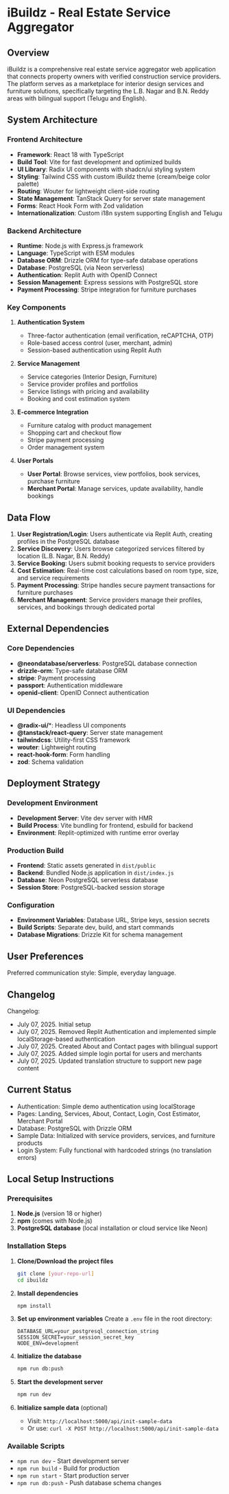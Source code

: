 # iBuildz - Real Estate Service Aggregator

## Overview

iBuildz is a comprehensive real estate service aggregator web application that connects property owners with verified construction service providers. The platform serves as a marketplace for interior design services and furniture solutions, specifically targeting the L.B. Nagar and B.N. Reddy areas with bilingual support (Telugu and English).

## System Architecture

### Frontend Architecture
- **Framework**: React 18 with TypeScript
- **Build Tool**: Vite for fast development and optimized builds
- **UI Library**: Radix UI components with shadcn/ui styling system
- **Styling**: Tailwind CSS with custom iBuildz theme (cream/beige color palette)
- **Routing**: Wouter for lightweight client-side routing
- **State Management**: TanStack Query for server state management
- **Forms**: React Hook Form with Zod validation
- **Internationalization**: Custom i18n system supporting English and Telugu

### Backend Architecture
- **Runtime**: Node.js with Express.js framework
- **Language**: TypeScript with ESM modules
- **Database ORM**: Drizzle ORM for type-safe database operations
- **Database**: PostgreSQL (via Neon serverless)
- **Authentication**: Replit Auth with OpenID Connect
- **Session Management**: Express sessions with PostgreSQL store
- **Payment Processing**: Stripe integration for furniture purchases

### Key Components

1. **Authentication System**
   - Three-factor authentication (email verification, reCAPTCHA, OTP)
   - Role-based access control (user, merchant, admin)
   - Session-based authentication using Replit Auth

2. **Service Management**
   - Service categories (Interior Design, Furniture)
   - Service provider profiles and portfolios
   - Service listings with pricing and availability
   - Booking and cost estimation system

3. **E-commerce Integration**
   - Furniture catalog with product management
   - Shopping cart and checkout flow
   - Stripe payment processing
   - Order management system

4. **User Portals**
   - **User Portal**: Browse services, view portfolios, book services, purchase furniture
   - **Merchant Portal**: Manage services, update availability, handle bookings

## Data Flow

1. **User Registration/Login**: Users authenticate via Replit Auth, creating profiles in the PostgreSQL database
2. **Service Discovery**: Users browse categorized services filtered by location (L.B. Nagar, B.N. Reddy)
3. **Service Booking**: Users submit booking requests to service providers
4. **Cost Estimation**: Real-time cost calculations based on room type, size, and service requirements
5. **Payment Processing**: Stripe handles secure payment transactions for furniture purchases
6. **Merchant Management**: Service providers manage their profiles, services, and bookings through dedicated portal

## External Dependencies

### Core Dependencies
- **@neondatabase/serverless**: PostgreSQL database connection
- **drizzle-orm**: Type-safe database ORM
- **stripe**: Payment processing
- **passport**: Authentication middleware
- **openid-client**: OpenID Connect authentication

### UI Dependencies
- **@radix-ui/***: Headless UI components
- **@tanstack/react-query**: Server state management
- **tailwindcss**: Utility-first CSS framework
- **wouter**: Lightweight routing
- **react-hook-form**: Form handling
- **zod**: Schema validation

## Deployment Strategy

### Development Environment
- **Development Server**: Vite dev server with HMR
- **Build Process**: Vite bundling for frontend, esbuild for backend
- **Environment**: Replit-optimized with runtime error overlay

### Production Build
- **Frontend**: Static assets generated in `dist/public`
- **Backend**: Bundled Node.js application in `dist/index.js`
- **Database**: Neon PostgreSQL serverless database
- **Session Store**: PostgreSQL-backed session storage

### Configuration
- **Environment Variables**: Database URL, Stripe keys, session secrets
- **Build Scripts**: Separate dev, build, and start commands
- **Database Migrations**: Drizzle Kit for schema management

## User Preferences

Preferred communication style: Simple, everyday language.

## Changelog

Changelog:
- July 07, 2025. Initial setup
- July 07, 2025. Removed Replit Authentication and implemented simple localStorage-based authentication
- July 07, 2025. Created About and Contact pages with bilingual support
- July 07, 2025. Added simple login portal for users and merchants
- July 07, 2025. Updated translation structure to support new page content

## Current Status
- Authentication: Simple demo authentication using localStorage
- Pages: Landing, Services, About, Contact, Login, Cost Estimator, Merchant Portal
- Database: PostgreSQL with Drizzle ORM
- Sample Data: Initialized with service providers, services, and furniture products
- Login System: Fully functional with hardcoded strings (no translation errors)

## Local Setup Instructions

### Prerequisites
1. **Node.js** (version 18 or higher)
2. **npm** (comes with Node.js)
3. **PostgreSQL database** (local installation or cloud service like Neon)

### Installation Steps

1. **Clone/Download the project files**
   ```bash
   git clone [your-repo-url]
   cd ibuildz
   ```

2. **Install dependencies**
   ```bash
   npm install
   ```

3. **Set up environment variables**
   Create a `.env` file in the root directory:
   ```env
   DATABASE_URL=your_postgresql_connection_string
   SESSION_SECRET=your_session_secret_key
   NODE_ENV=development
   ```

4. **Initialize the database**
   ```bash
   npm run db:push
   ```

5. **Start the development server**
   ```bash
   npm run dev
   ```

6. **Initialize sample data** (optional)
   - Visit: `http://localhost:5000/api/init-sample-data`
   - Or use: `curl -X POST http://localhost:5000/api/init-sample-data`

### Available Scripts
- `npm run dev` - Start development server
- `npm run build` - Build for production
- `npm run start` - Start production server
- `npm run db:push` - Push database schema changes